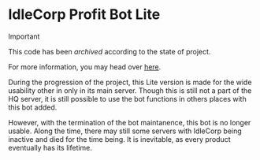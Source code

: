 # IdleCorp Profit Bot Lite

> [!IMPORTANT]
> This code has been *archived* according to the state of project.
> 
> For more information, you may head over [here](https://github.com/AnvilloyDevStudio/IdleCorp-Profit-Bot).

During the progression of the project, this Lite version is made for the wide usability
other in only in its main server. Though this is still not a part of the HQ server,
it is still possible to use the bot functions in others places with this bot added.

However, with the termination of the bot maintanence, this bot is no longer usable.
Along the time, there may still some servers with IdleCorp being inactive and died
for the time being. It is inevitable, as every product eventually has its lifetime.

